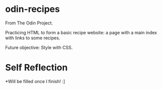 # odin-recipes
From The Odin Project.

Practicing HTML to form a basic recipe website: a page with a main index with links to some recipes.

Future objective: Style with CSS.

# Self Reflection
*Will be filled once I finish! :]